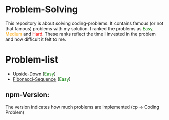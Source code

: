 # Problem-Solving
This repository is about solving coding-problems. It contains famous (or not that famous) problems with my solution. I ranked the problems as <span style="color:green">Easy</span>, <span style="color:orange">Medium</span> and <span style="color:red">Hard</span>. These ranks reflect the time I invested in the problem and how difficult it felt to me.

# Problem-list
- [Upside-Down](./Problems/Upside-Down/README.md) (<span style="color:green">Easy</span>)
- [Fibonacci-Sequence](./Problems/Fibonacci-Sequence/README.md) (<span style="color:green">Easy</span>)

## npm-Version:
The version indicates how much problems are implemented (cp -> Coding Problem)